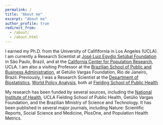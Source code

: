 ```yaml
---
permalink: /
title: "About me"
excerpt: "About me"
author_profile: true
redirect_from: 
  - /about/
  - /about.html
---
```


I earned my Ph.D. from the University of Calififornia in Los Angeles (UCLA). I am currently a Research Scientist at [José Luiz Egydio Setúbal Foundation](https://fundacaojles.org.br/en/) in São Paulo, Brazil, and at the [California  Center for Population Research](https://ccpr.ucla.edu/), UCLA. I am also a visiting Professor at the [Brazilian School of Public and Business Administration](https://ebape.fgv.br/en/school), at Getúlio Vargas Foundation, Rio de Janeiro, Brazil. Previously, I was a Research Scientist at the [Department of Biostatistics](https://ph.ucla.edu/departments/biostatistics), [World Policy Analysis](https://ph.ucla.edu/faculty-research/centers-programs/world-policy-analysis-center), both at [Fielding School of Public Health](https://ph.ucla.edu)

My research has been funded by several sources, including the [National Institute of Health](https://reporter.nih.gov/project-details/9165149), UCLA Fielding School of Public Health, Getúlio Vargas Foundation, and the Brazilian Ministry of Science and Technology. It has been published in several major journals, including Nature: Scientific Reports, Social Science and Medicine, PlosOne, and Population Health Metrics.
